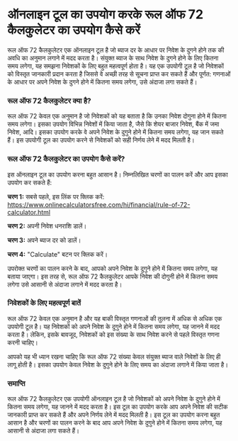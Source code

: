 ऑनलाइन टूल का उपयोग करके रूल ऑफ 72 कैलकुलेटर का उपयोग कैसे करें
===============================================================

रूल ऑफ 72 कैलकुलेटर एक ऑनलाइन टूल है जो ब्याज दर के आधार पर निवेश के दुगने होने तक की अवधि का अनुमान लगाने में मदद करता है। संयुक्त ब्याज के साथ निवेश के दुगने होने के लिए कितना समय लगेगा, यह समझना निवेशकों के लिए बहुत महत्वपूर्ण होता है। यह एक उपयोगी टूल है जो निवेशकों को विस्तृत जानकारी प्रदान करता है जिससे वे अच्छी तरह से सूचना प्राप्त कर सकते हैं और पूर्णत: गणनाओं के आधार पर अपने निवेश के दुगने होने में कितना समय लगेगा, उसे अंदाजा लगा सकते हैं।

### रूल ऑफ 72 कैलकुलेटर क्या है?

रूल ऑफ 72 केवल एक अनुमान है जो निवेशकों को यह बताता है कि उनका निवेश दोगुना होने में कितना समय लगेगा। इसका उपयोग विभिन्न निवेशों में किया जाता है, जैसे कि शेयर बाजार निवेश, बैंक में जमा निवेश, आदि। इसका उपयोग करके वे अपने निवेश के दुगुने होने में कितना समय लगेगा, यह जान सकते हैं। इस उपयोगी टूल का उपयोग करने से निवेशकों को सही निर्णय लेने में मदद मिलती है।

### रूल ऑफ 72 कैलकुलेटर का उपयोग कैसे करें?

इस ऑनलाइन टूल का उपयोग करना बहुत आसान है। निम्नलिखित चरणों का पालन करें और आप इसका उपयोग कर सकते हैं:

**चरण 1:** सबसे पहले, इस लिंक पर क्लिक करें: <https://www.onlinecalculatorsfree.com/hi/financial/rule-of-72-calculator.html>

**चरण 2:** अपनी निवेश धनराशि डालें।

**चरण 3:** अपने ब्याज दर को डालें।

**चरण 4:** "Calculate" बटन पर क्लिक करें।

उपरोक्त चरणों का पालन करने के बाद, आपको अपने निवेश के दुगुने होने में कितना समय लगेगा, यह बताया जाएगा। इस तरह से, रूल ऑफ 72 कैलकुलेटर आपके निवेश की दोगुनी होने में कितना समय लगेगा उसे आसानी से अंदाजा लगाने में मदद करता है।

### निवेशकों के लिए महत्वपूर्ण बातें

रूल ऑफ 72 केवल एक अनुमान है और यह बाकी विस्तृत गणनाओं की तुलना में अधिक से अधिक एक उपयोगी टूल है। यह निवेशकों को अपने निवेश के दुगुने होने में कितना समय लगेगा, यह जानने में मदद करता है। लेकिन, इसके बावजूद, निवेशकों को इस संख्या के साथ निवेश करने से पहले विस्तृत गणना करनी चाहिए।

आपको यह भी ध्यान रखना चाहिए कि रूल ऑफ 72 संख्या केवल संयुक्त ब्याज वाले निवेशों के लिए ही लागू होती है। इसका उपयोग केवल निवेश के दुगुने होने के लिए समय का अंदाजा लगाने में किया जाता है।

### समाप्ति

रूल ऑफ 72 कैलकुलेटर एक उपयोगी ऑनलाइन टूल है जो निवेशकों को अपने निवेश के दुगुने होने में कितना समय लगेगा, यह जानने में मदद करता है। इस टूल का उपयोग करके आप अपने निवेश की सटीक जानकारी प्राप्त कर सकते हैं और अपने निर्णय लेने में मदद मिलती है। इस टूल का उपयोग करना बहुत आसान है और चरणों का पालन करने के बाद आप अपने निवेश के दुगुने होने में कितना समय लगेगा, यह आसानी से अंदाजा लगा सकते हैं।